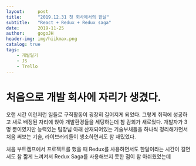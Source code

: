 ```yaml
---
layout:     post
title:      "2019.12.31 첫 회사에서의 한달"
subtitle:   "React + Redux + Redux saga"
date:       2019-11-25
author:     gogoJH
header-img: img/hiikmax.png
catalog: true
tags:
    - 개발일기
    - JS
    - Trello
---
```

# 처음으로 개발 회사에 자리가 생겼다.
오랜 시간 이런저런 일들로 구직활동이 굉장히 길어지게 되었다.
그렇게 취직에 성공하고 새로 배정된 자리에 앉아 개발환경들을 세팅하는데 참
감회가 새로웠다. 
개발자가 3명 뿐이였지만 능력있는 팀장님 아래 산재되어있는 기술부채들을 하나씩
정리해가면서 처음 써보는 기술, 라이브러리들이 생소하면서도 참 재밌었다.

처음 부트캠프에서 프로젝트를 했을 때 Redux를 사용하면서도 한달이라는 시간이
길면서도 참 짧게 느껴져서 Redux Saga를 사용해보지 못한 점이 참 아쉬웠었는데

<!--stackedit_data:
eyJoaXN0b3J5IjpbLTQ4MTM1MTc1OSwtMTM1NTc3MDMxXX0=
-->